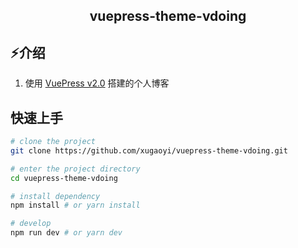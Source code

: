 <h2 align="center">vuepress-theme-vdoing</h2>

## ⚡️介绍
1. 使用 [VuePress v2.0](https://github.com/vuepress/vuepress-next) 搭建的个人博客

## 快速上手

```bash
# clone the project
git clone https://github.com/xugaoyi/vuepress-theme-vdoing.git

# enter the project directory
cd vuepress-theme-vdoing

# install dependency
npm install # or yarn install

# develop
npm run dev # or yarn dev
```
